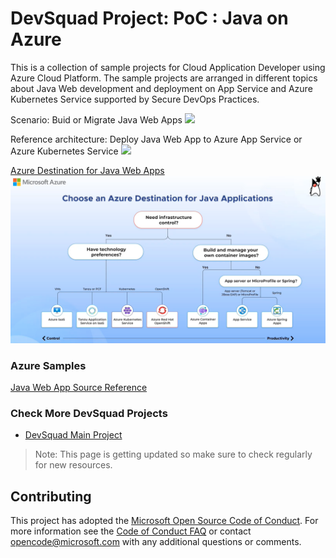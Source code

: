 # DevSquad Project: PoC : Java on Azure

This is a collection of sample projects for Cloud Application Developer using Azure Cloud Platform. The sample projects are arranged in different topics about Java Web development and deployment on App Service and Azure Kubernetes Service supported by Secure DevOps Practices.

Scenario: Buid or Migrate Java Web Apps
![](https://docs.microsoft.com/en-us/learn/modules/intro-to-java-azure/media/5-java-on-azure-info-graphic.jpg)

Reference architecture: Deploy Java Web App to Azure App Service or Azure Kubernetes Service
![](https://docs.microsoft.com/en-us/learn/modules/migrate-java-app-azure-app-service/media/process-overview.png)

[Azure Destination for Java Web Apps](https://docs.microsoft.com/en-us/learn/modules/java-target-destinations/)
![](./images/Destinations_x_JavaWebApps.png)

### Azure Samples
[Java Web App Source Reference](https://github.com/Azure-Samples/containerize-and-deploy-Java-app-to-Azure)

### Check More DevSquad Projects
* [DevSquad Main Project](https://github.com/microsoft/fast-prototyping)

> Note: This page is getting updated so make sure to check regularly for new resources.

## Contributing

This project has adopted the [Microsoft Open Source Code of Conduct](https://opensource.microsoft.com/codeofconduct/). For more information see the [Code of Conduct FAQ](https://opensource.microsoft.com/codeofconduct/faq/) or contact [opencode@microsoft.com](mailto:opencode@microsoft.com) with any additional questions or comments.
